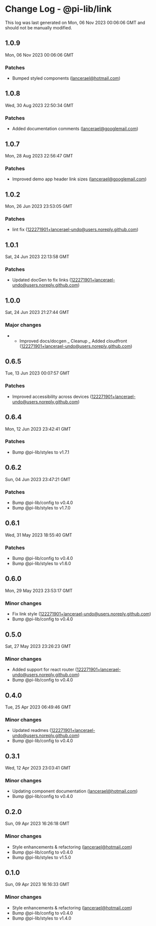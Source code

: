 # Change Log - @pi-lib/link

This log was last generated on Mon, 06 Nov 2023 00:06:06 GMT and should not be manually modified.

<!-- Start content -->

## 1.0.9

Mon, 06 Nov 2023 00:06:06 GMT

### Patches

- Bumped styled components (lancerael@hotmail.com)

## 1.0.8

Wed, 30 Aug 2023 22:50:34 GMT

### Patches

- Added documentation comments (lancerael@googlemail.com)

## 1.0.7

Mon, 28 Aug 2023 22:56:47 GMT

### Patches

- Improved demo app header link sizes (lancerael@googlemail.com)

## 1.0.2

Mon, 26 Jun 2023 23:53:05 GMT

### Patches

- lint fix (122271901+lancerael-undo@users.noreply.github.com)

## 1.0.1

Sat, 24 Jun 2023 22:13:58 GMT

### Patches

- Updated docGen to fix links (122271901+lancerael-undo@users.noreply.github.com)

## 1.0.0

Sat, 24 Jun 2023 21:27:44 GMT

### Major changes

- - Improved docs/docgen _ Cleanup _ Added cloudfront (122271901+lancerael-undo@users.noreply.github.com)

## 0.6.5

Tue, 13 Jun 2023 00:07:57 GMT

### Patches

- Improved accessibility across devices (122271901+lancerael-undo@users.noreply.github.com)

## 0.6.4

Mon, 12 Jun 2023 23:42:41 GMT

### Patches

- Bump @pi-lib/styles to v1.7.1

## 0.6.2

Sun, 04 Jun 2023 23:47:21 GMT

### Patches

- Bump @pi-lib/config to v0.4.0
- Bump @pi-lib/styles to v1.7.0

## 0.6.1

Wed, 31 May 2023 18:55:40 GMT

### Patches

- Bump @pi-lib/config to v0.4.0
- Bump @pi-lib/styles to v1.6.0

## 0.6.0

Mon, 29 May 2023 23:53:17 GMT

### Minor changes

- Fix link style (122271901+lancerael-undo@users.noreply.github.com)
- Bump @pi-lib/config to v0.4.0

## 0.5.0

Sat, 27 May 2023 23:26:23 GMT

### Minor changes

- Added support for react router (122271901+lancerael-undo@users.noreply.github.com)
- Bump @pi-lib/config to v0.4.0

## 0.4.0

Tue, 25 Apr 2023 06:49:46 GMT

### Minor changes

- Updated readmes (122271901+lancerael-undo@users.noreply.github.com)
- Bump @pi-lib/config to v0.4.0

## 0.3.1

Wed, 12 Apr 2023 23:03:41 GMT

### Minor changes

- Updating component documentation (lancerael@hotmail.com)
- Bump @pi-lib/config to v0.4.0

## 0.2.0

Sun, 09 Apr 2023 16:26:18 GMT

### Minor changes

- Style enhancements & refactoring (lancerael@hotmail.com)
- Bump @pi-lib/config to v0.4.0
- Bump @pi-lib/styles to v1.5.0

## 0.1.0

Sun, 09 Apr 2023 16:16:33 GMT

### Minor changes

- Style enhancements & refactoring (lancerael@hotmail.com)
- Bump @pi-lib/config to v0.4.0
- Bump @pi-lib/styles to v1.4.0

